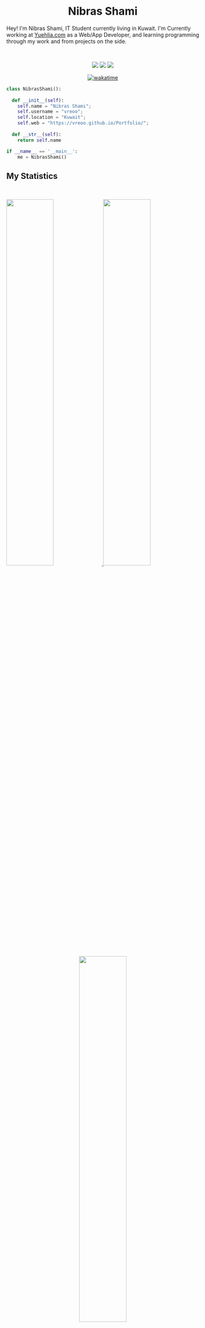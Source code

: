 <h1 align="center">
  <b>Nibras Shami</b>
</h1>

Hey! I'm Nibras Shami, IT Student currently living in Kuwait. I'm Currently working at 
<a href="https://yuehlia.com/">Yuehlia.com</a> as a Web/App Developer,
and learning programming through my work and from projects  on the side.

<br>

<p>
<div align="center">
  <img src="https://img.shields.io/badge/-HTML-c58545?style=for-the-badge&logo=html5&logoColor=c58545&labelColor=282828">
  <img src="https://img.shields.io/badge/-CSS-d1a01f?style=for-the-badge&logo=css3&logoColor=d1a01f&labelColor=282828">
  <img src="https://img.shields.io/badge/-Python-98b982?style=for-the-badge&logo=python&logoColor=98b982&labelColor=282828">
</div>
<div align="center">

[![wakatime](https://wakatime.com/badge/user/2a2f5f9f-139d-4133-9f1a-f6a628e4b932.svg?style=social)](https://wakatime.com/@2a2f5f9f-139d-4133-9f1a-f6a628e4b932)

</div>
</p>

```python
class NibrasShami():
    
  def __init__(self):
    self.name = "Nibras Shami";
    self.username = "vreoo";
    self.location = "Kuwait";
    self.web = "https://vreoo.github.io/Portfolio/";
  
  def __str__(self):
    return self.name

if __name__ == '__main__':
    me = NibrasShami()
```

<!-- <div align="center">
  <a href="https://open.spotify.com/user/6s6pbtefezpookh8gwnkko15v">
    <img src="https://readme-spotify-tingz.vercel.app/api/now-playing">
  </a>
</div> -->


<!-- <div align="center">
  <a href="https://open.spotify.com/user/6s6pbtefezpookh8gwnkko15v">
    <img src="https://spotify-readme-theta-virid.vercel.app/api?scan=true&theme=dark" width="240px">
  </a>
</div> -->


## My Statistics

<br/>
<p align="left">
  <a href="https://vreoo.github.io/Portfolio/">
  <img width="49.5%" src="https://github-readme-stats.vercel.app/api?username=vreoo&show_icons=true&theme=gruvbox&hide_border=true" />
    <img width="49.5%" src="https://github-readme-streak-stats.herokuapp.com/?user=vreoo&theme=gruvbox&hide_border=true" />
  </a>
</p>
<br>

<p align="center">
  <a href="https://vreoo.github.io/Portfolio/">
  <img width="49.5%" src="https://github-readme-stats.vercel.app/api/wakatime?username=NibrasShami&theme=gruvbox&hide_border=true" />
  </a>
</p>
<br>

[![Nibras Shami's Activity Graph](https://activity-graph.herokuapp.com/graph?username=vreoo&custom_title=Nibras%20Shami's%20Contribution%20Graph&theme=gruvbox&bg_color=282828&hide_border=true&line=d1a01f&point=c58545)](https://vreoo.github.io/Portfolio/)

<br>

## 🏆 Git profile Trophies

<div align="center">
  
[![trophy](https://github-profile-trophy.vercel.app/?username=vreoo&theme=onedark&row=2&column=3)](https://vreoo.github.io/Portfolio/)

</div>

</br>
